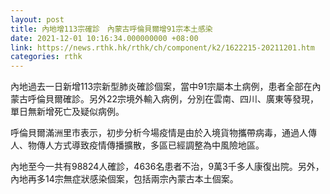 ```yaml
---
layout: post
title: 內地增113宗確診　內蒙古呼倫貝爾增91宗本土感染
date: 2021-12-01 10:16:34.000000000 +08:00
link: https://news.rthk.hk/rthk/ch/component/k2/1622215-20211201.htm
categories: rthk
---
```


內地過去一日新增113宗新型肺炎確診個案，當中91宗屬本土病例，患者全部在內蒙古呼倫貝爾確診。另外22宗境外輸入病例，分別在雲南、四川、廣東等發現，單日無新增死亡及疑似病例。

呼倫貝爾滿洲里市表示，初步分析今場疫情是由於入境貨物攜帶病毒，通過人傳人、物傳人方式導致疫情傳播擴散，多區已經調整為中風險地區。

內地至今一共有98824人確診，4636名患者不治，9萬3千多人康復出院。另外，內地再多14宗無症狀感染個案，包括兩宗內蒙古本土個案。
